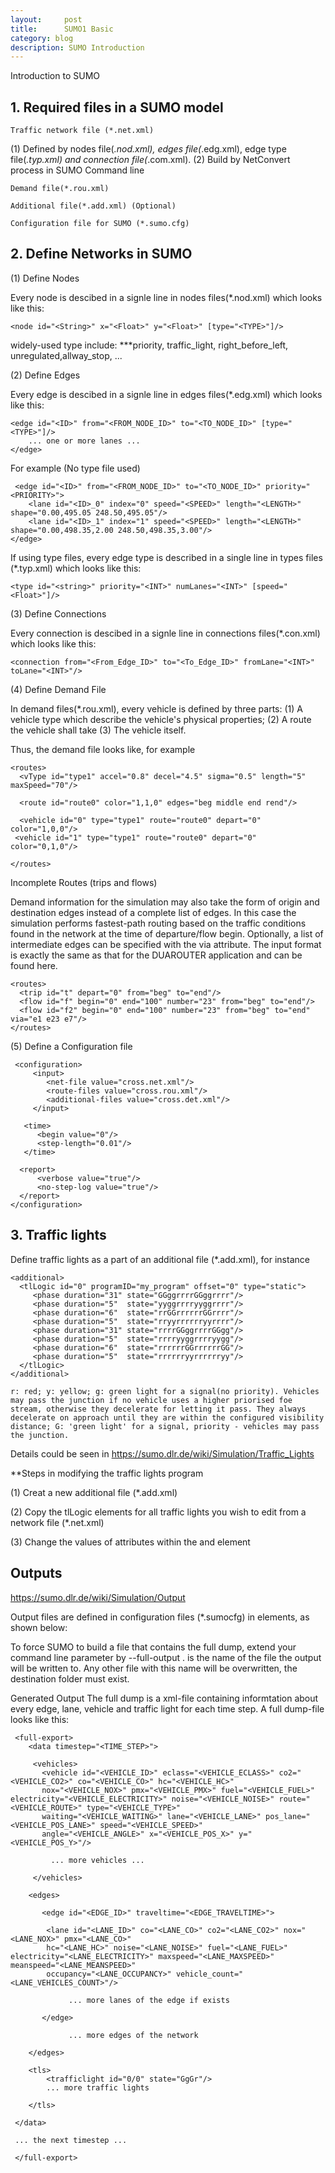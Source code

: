```yaml
---
layout:     post
title:      SUMO1 Basic
category: blog
description: SUMO Introduction
---
```


Introduction to SUMO

## 1. Required files in a SUMO model

`Traffic network file (*.net.xml)`

 (1) Defined by nodes file(*.nod.xml), edges file(*.edg.xml), edge type file(*.typ.xml) and connection file(*.com.xml).
 (2) Build by NetConvert process in SUMO Command line

`Demand file(*.rou.xml)`

`Additional file(*.add.xml) (Optional)`

`Configuration file for SUMO (*.sumo.cfg)`

## 2. Define Networks in SUMO

(1) Define Nodes

Every node is descibed in a signle line in nodes files(*.nod.xml) which looks like this:

    <node id="<String>" x="<Float>" y="<Float>" [type="<TYPE>"]/>
 
 widely-used type include:
 ***priority, traffic_light, right_before_left, unregulated,allway_stop, ...
 
(2) Define Edges 

 Every edge is descibed in a signle line in edges files(*.edg.xml) which looks like this:

    <edge id="<ID>" from="<FROM_NODE_ID>" to="<TO_NODE_ID>" [type="<TYPE>"]/>
        ... one or more lanes ...
    </edge>
    
 For example (No type file used)
 
     <edge id="<ID>" from="<FROM_NODE_ID>" to="<TO_NODE_ID>" priority="<PRIORITY>">
        <lane id="<ID>_0" index="0" speed="<SPEED>" length="<LENGTH>" shape="0.00,495.05 248.50,495.05"/>
        <lane id="<ID>_1" index="1" speed="<SPEED>" length="<LENGTH>" shape="0.00,498.35,2.00 248.50,498.35,3.00"/>
    </edge>
 
 If using type files,  every edge type is described in a single line in types files (*.typ.xml) which looks like this:
 
    <type id="<string>" priority="<INT>" numLanes="<INT>" [speed="<Float>"]/>
 
 (3) Define Connections
 
  Every connection is descibed in a signle line in connections files(*.con.xml) which looks like this:

    <connection from="<From_Edge_ID>" to="<To_Edge_ID>" fromLane="<INT>" toLane="<INT>"/>
    
 (4) Define Demand File
 
 In demand files(*.rou.xml), every vehicle is defined by three parts:
   (1) A vehicle type which describe the vehicle's physical properties;
   (2) A route the vehicle shall take
   (3) The vehicle itself.
   
 Thus, the demand file looks like, for example
 
    <routes>
      <vType id="type1" accel="0.8" decel="4.5" sigma="0.5" length="5" maxSpeed="70"/>

      <route id="route0" color="1,1,0" edges="beg middle end rend"/>

      <vehicle id="0" type="type1" route="route0" depart="0" color="1,0,0"/>
     <vehicle id="1" type="type1" route="route0" depart="0" color="0,1,0"/>

    </routes>
 
  Incomplete Routes (trips and flows)
  
  Demand information for the simulation may also take the form of origin and destination edges instead of a complete list of edges. In this case the simulation performs fastest-path routing based on the traffic conditions found in the network at the time of departure/flow begin. Optionally, a list of intermediate edges can be specified with the via attribute. The input format is exactly the same as that for the DUAROUTER application and can be found here.

    <routes>
      <trip id="t" depart="0" from="beg" to="end"/>
      <flow id="f" begin="0" end="100" number="23" from="beg" to="end"/>
      <flow id="f2" begin="0" end="100" number="23" from="beg" to="end" via="e1 e23 e7"/>
    </routes>

(5) Define a Configuration file

     <configuration>
         <input>
            <net-file value="cross.net.xml"/>
            <route-files value="cross.rou.xml"/>
            <additional-files value="cross.det.xml"/>
         </input>

       <time>
          <begin value="0"/>
          <step-length="0.01"/>
       </time>

      <report>
          <verbose value="true"/>
          <no-step-log value="true"/>
      </report>
    </configuration>

## 3. Traffic lights

Define traffic lights as a part of an additional file (*.add.xml), for instance
    
    <additional>
      <tlLogic id="0" programID="my_program" offset="0" type="static">
         <phase duration="31" state="GGggrrrrGGggrrrr"/>
         <phase duration="5"  state="yyggrrrryyggrrrr"/>
         <phase duration="6"  state="rrGGrrrrrrGGrrrr"/>
         <phase duration="5"  state="rryyrrrrrryyrrrr"/>
         <phase duration="31" state="rrrrGGggrrrrGGgg"/>
         <phase duration="5"  state="rrrryyggrrrryygg"/>
         <phase duration="6"  state="rrrrrrGGrrrrrrGG"/>
         <phase duration="5"  state="rrrrrryyrrrrrryy"/>
      </tlLogic>
    </additional>
 
  `r: red; y: yellow; g: green light for a signal(no priority). Vehicles may pass the junction if no vehicle uses a higher priorised foe stream, otherwise they decelerate for letting it pass. They always decelerate on approach until they are within the configured visibility distance; G:	'green light' for a signal, priority - vehicles may pass the junction.`
  
  
 Details could be seen in https://sumo.dlr.de/wiki/Simulation/Traffic_Lights
 
 **Steps in modifying the traffic lights program
 
 (1) Creat a new additional file (*.add.xml)
 
 (2) Copy the tlLogic elements for all traffic lights you wish to edit from a network file (*.net.xml)
 
 (3) Change the values of attributes within the <tlLogic> and <phase> element
 
 
 
 ## Outputs
 
 https://sumo.dlr.de/wiki/Simulation/Output
 
 Output files are defined in configuration files (*.sumocfg) in <output> elements, as shown below:
 
 To force SUMO to build a file that contains the full dump, extend your command line parameter by --full-output <FILE>. <FILE> is the name of the file the output will be written to. Any other file with this name will be overwritten, the destination folder must exist.

Generated Output
The full dump is a xml-file containing informtation about every edge, lane, vehicle and traffic light for each time step. A full dump-file looks like this:

     <full-export>
        <data timestep="<TIME_STEP>">

         <vehicles>
           <vehicle id="<VEHICLE_ID>" eclass="<VEHICLE_ECLASS>" co2="<VEHICLE_CO2>" co="<VEHICLE_CO>" hc="<VEHICLE_HC>" 
           nox="<VEHICLE_NOX>" pmx="<VEHICLE_PMX>" fuel="<VEHICLE_FUEL>" electricity="<VEHICLE_ELECTRICITY>" noise="<VEHICLE_NOISE>" route="<VEHICLE_ROUTE>" type="<VEHICLE_TYPE>" 
           waiting="<VEHICLE_WAITING>" lane="<VEHICLE_LANE>" pos_lane="<VEHICLE_POS_LANE>" speed="<VEHICLE_SPEED>" 
           angle="<VEHICLE_ANGLE>" x="<VEHICLE_POS_X>" y="<VEHICLE_POS_Y>"/>

             ... more vehicles ...

         </vehicles>

        <edges>

           <edge id="<EDGE_ID>" traveltime="<EDGE_TRAVELTIME>">

            <lane id="<LANE_ID>" co="<LANE_CO>" co2="<LANE_CO2>" nox="<LANE_NOX>" pmx="<LANE_CO>" 
            hc="<LANE_HC>" noise="<LANE_NOISE>" fuel="<LANE_FUEL>" electricity="<LANE_ELECTRICITY>" maxspeed="<LANE_MAXSPEED>" meanspeed="<LANE_MEANSPEED>" 
            occupancy="<LANE_OCCUPANCY>" vehicle_count="<LANE_VEHICLES_COUNT>"/>

                 ... more lanes of the edge if exists

           </edge>

                 ... more edges of the network

        </edges>

        <tls>
            <trafficlight id="0/0" state="GgGr"/>
            ... more traffic lights

        </tls>

     </data>

     ... the next timestep ...

     </full-export>




